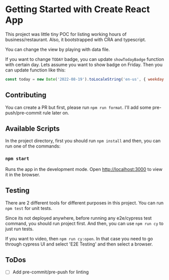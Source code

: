 # Getting Started with Create React App

This project was little tiny POC for listing working hours of business/restaurant. Also, it bootstrapped with CRA and typescript.

You can change the view by playing with data file.

If you want to change `TODAY` badge, you can update `showTodayBadge` function with certain day. Lets assume you want to show badge on Friday. Then you can update function like this:

```js
const today = new Date('2022-08-19').toLocaleString('en-us', { weekday: 'long' });
```

## Contributing

You can create a PR but first, please run `npm run format`. I'll add some pre-push/pre-commit rule later on.

## Available Scripts

In the project directory, first you should run `npm install` and then, you can run one of the commands:

### `npm start`

Runs the app in the development mode. Open [http://localhost:3000](http://localhost:3000) to view it in the browser.

## Testing

There are 2 different tools for different purposes in this project. You can run `npm test` for unit tests.

Since its not deployed anywhere, before running any e2e/cypress test command, you should run project first. And then, you can use `npm run cy` to just run tests.

If you want to video, then `npm run cy:open`. In that case you need to go through cypress UI and select 'E2E Testing' and then select a browser.

## ToDos

- [ ] Add pre-commit/pre-push for linting
